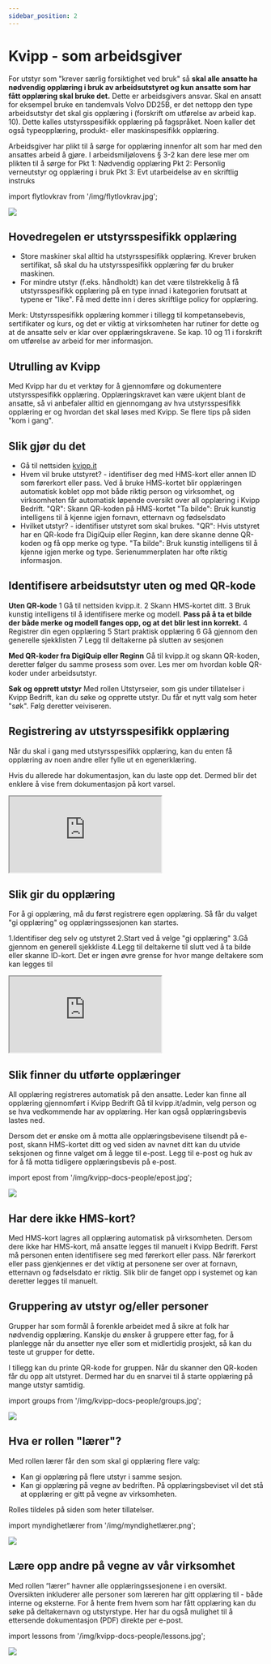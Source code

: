 ```yaml
---
sidebar_position: 2
---
```

# Kvipp - som arbeidsgiver

For utstyr som "krever særlig forsiktighet ved bruk" så **skal alle ansatte ha nødvendig opplæring i bruk av arbeidsutstyret og kun ansatte som har fått opplæring skal bruke det.** Dette er arbeidsgivers ansvar. Skal en ansatt for eksempel bruke en tandemvals Volvo DD25B, er det nettopp den type arbeidsutstyr det skal gis opplæring i (forskrift om utførelse av arbeid kap. 10). Dette kalles utstyrsspesifikk opplæring på fagspråket. Noen kaller det også typeopplæring, produkt- eller maskinspesifikk opplæring.

Arbeidsgiver har plikt til å sørge for opplæring innenfor alt som har med den ansattes arbeid å gjøre. I arbeidsmiljølovens § 3-2 kan dere lese mer om plikten til å sørge for
Pkt 1: Nødvendig opplæring
Pkt 2: Personlig verneutstyr og opplæring i bruk
Pkt 3: Evt utarbeidelse av en skriftlig instruks

import flytlovkrav from '/img/flytlovkrav.jpg';

<img src={flytlovkrav} style={{width:800}} />

## Hovedregelen er utstyrsspesifikk opplæring

- Store maskiner skal alltid ha utstyrsspesifikk opplæring. Krever bruken sertifikat, så skal du ha utstyrsspesifikk opplæring før du bruker maskinen.
- For mindre utstyr (f.eks. håndholdt) kan det være tilstrekkelig å få utstyrsspesifikk opplæring på en type innad i kategorien forutsatt at typene er "like". Få med dette inn i deres skriftlige policy for opplæring.

Merk: Utstyrsspesifikk opplæring kommer i tillegg til kompetansebevis, sertifikater og kurs, og det er viktig at virksomheten har rutiner for dette og at de ansatte selv er klar over opplæringskravene. Se kap. 10 og 11 i forskrift om utførelse av arbeid for mer informasjon.

## Utrulling av Kvipp
Med Kvipp har du et verktøy for å gjennomføre og dokumentere utstyrsspesifikk opplæring. Opplæringskravet kan være ukjent blant de ansatte, så vi anbefaler alltid en gjennomgang av hva utstyrsspesifikk opplæring er og hvordan det skal løses med Kvipp. Se flere tips på siden "kom i gang".

## Slik gjør du det
- Gå til nettsiden [kvipp.it](https://kvipp.it)
- Hvem vil bruke utstyret? - identifiser deg med HMS-kort eller annen ID som førerkort eller pass. Ved å bruke HMS-kortet blir opplæringen automatisk koblet opp mot både riktig person og virksomhet, og virksomheten får automatisk løpende oversikt over all opplæring i Kvipp Bedrift.
"QR": Skann QR-koden på HMS-kortet
"Ta bilde": Bruk kunstig intelligens til å kjenne igjen fornavn, etternavn og fødselsdato
- Hvilket utstyr? - identifiser utstyret som skal brukes.
"QR": Hvis utstyret har en QR-kode fra DigiQuip eller Reginn, kan dere skanne denne QR-koden og få opp merke og type.
"Ta bilde": Bruk kunstig intelligens til å kjenne igjen merke og type. Serienummerplaten har ofte riktig informasjon.

## Identifisere arbeidsutstyr uten og med QR-kode

**Uten QR-kode**
1 Gå til nettsiden kvipp.it.
2 Skann HMS-kortet ditt.
3 Bruk kunstig intelligens til å identifisere merke og modell. **Pass på å ta et bilde der både merke og modell fanges opp, og at det blir lest inn korrekt.**
4 Registrer din egen opplæring
5 Start praktisk opplæring
6 Gå gjennom den generelle sjekklisten
7 Legg til deltakerne på slutten av sesjonen

**Med QR-koder fra DigiQuip eller Reginn**
Gå til kvipp.it og skann QR-koden, deretter følger du samme prosess som over. Les mer om hvordan koble QR-koder under arbeidsutstyr.

**Søk og opprett utstyr**
Med rollen Utstyrseier, som gis under tillatelser i Kvipp Bedrift, kan du søke og opprette utstyr. Du får et nytt valg som heter "søk". Følg deretter veiviseren.

## Registrering av utstyrsspesifikk opplæring
Når du skal i gang med utstyrsspesifikk opplæring, kan du enten få opplæring av noen andre eller fylle ut en egenerklæring.

Hvis du allerede har dokumentasjon, kan du laste opp det. Dermed blir det enklere å vise frem dokumentasjon på kort varsel.

<div style={{ aspectRatio: '16/9' }}>
  <iframe
    title="vernerunde"
    src="https://videos.dyntube.com/iframes/C3R5cJxnE6L248gmCGWXg"
    style={{ width: '100%', height: '100%' }}
  ></iframe>
</div>

## Slik gir du opplæring
For å gi opplæring, må du først registrere egen opplæring. Så får du valget "gi opplæring" og opplæringssesjonen kan startes.

1.Identifiser deg selv og utstyret
2.Start ved å velge "gi opplæring"
3.Gå gjennom en generell sjekkliste
4.Legg til deltakerne til slutt ved å ta bilde eller skanne ID-kort. Det er ingen øvre grense for hvor mange deltakere som kan legges til

<div style={{ aspectRatio: '16/9' }}>
  <iframe
    title="vernerunde"
    src="https://videos.dyntube.com/iframes/YyUBl77xl02ZSwS52q8JCw"
    style={{ width: '100%', height: '100%' }}
  ></iframe>
</div>

## Slik finner du utførte opplæringer
All opplæring registreres automatisk på den ansatte. Leder kan finne all opplæring gjennomført i Kvipp Bedrift Gå til kvipp.it/admin, velg person og se hva vedkommende har av opplæring. Her kan også opplæringsbevis lastes ned.

Dersom det er ønske om å motta alle opplæringsbevisene tilsendt på e-post, skann HMS-kortet ditt og ved siden av navnet ditt kan du utvide seksjonen og finne valget om å legge til e-post. Legg til e-post og huk av for å få motta tidligere opplæringsbevis på e-post.

import epost from '/img/kvipp-docs-people/epost.jpg';

<img src={epost} style={{width:500}} />

## Har dere ikke HMS-kort?
Med HMS-kort lagres all opplæring automatisk på virksomheten. Dersom dere ikke har HMS-kort, må ansatte legges til manuelt i Kvipp Bedrift. Først må personen enten identifisere seg med førerkort eller pass. Når førerkort eller pass gjenkjennes er det viktig at personene ser over at fornavn, etternavn og fødselsdato er riktig. Slik blir de fanget opp i systemet og kan deretter legges til manuelt.

## Gruppering av utstyr og/eller personer
Grupper har som formål å forenkle arbeidet med å sikre at folk har nødvendig opplæring. Kanskje du ønsker å gruppere etter fag, for å planlegge når du ansetter nye eller som et midlertidig prosjekt, så kan du teste ut grupper for dette.

I tillegg kan du printe QR-kode for gruppen. Når du skanner den QR-koden får du opp alt utstyret. Dermed har du en snarvei til å starte opplæring på mange utstyr samtidig.

import groups from '/img/kvipp-docs-people/groups.jpg';

 <img src={groups} style={{width:700}} />

## Hva er rollen "lærer"?

Med rollen lærer får den som skal gi opplæring flere valg: 
- Kan gi opplæring på flere utstyr i samme sesjon.
- Kan gi opplæring på vegne av bedriften. På opplæringsbeviset vil det stå at opplæring er gitt på vegne av virksomheten.

Rolles tildeles på siden som heter tillatelser.

import myndighetlærer from '/img/myndighetlærer.png';

<img src={myndighetlærer} style={{width:1100}} />

## Lære opp andre på vegne av vår virksomhet
Med rollen “lærer” havner alle opplæringssesjonene i en oversikt. Oversikten inkluderer alle personer som læreren har gitt opplæring til - både interne og eksterne. For å hente frem hvem som har fått opplæring kan du søke på deltakernavn og utstyrstype. Her har du også mulighet til å ettersende dokumentasjon (PDF) direkte per e-post.

import lessons from '/img/kvipp-docs-people/lessons.jpg';

 <img src={lessons} style={{width:700}} />